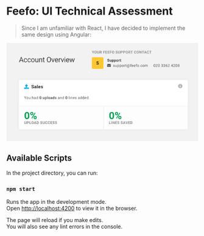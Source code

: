 # Feefo: UI Technical Assessment

> Since I am unfamiliar with React, I have decided to implement the same design using Angular:

![account overview design](src/assets/img/design.png?raw=true)

## Available Scripts

In the project directory, you can run:

### `npm start`

Runs the app in the development mode.\
Open [http://localhost:4200](http://localhost:4200) to view it in the browser.

The page will reload if you make edits.\
You will also see any lint errors in the console.
